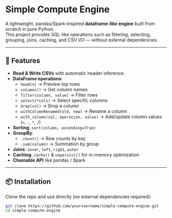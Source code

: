 # Simple Compute Engine  

A lightweight, pandas/Spark-inspired **dataframe-like engine** built from scratch in pure Python.  
This project provides SQL-like operations such as filtering, selecting, grouping, joins, caching, and CSV I/O — without external dependencies.  

---

## 🚀 Features
- **Read & Write CSVs** with automatic header inference.  
- **DataFrame operations**:
  - `head(n)` → Preview top rows  
  - `columns()` → Get column names  
  - `filter(column, value)` → Filter rows  
  - `select(*cols)` → Select specific columns  
  - `drop(col)` → Drop a column  
  - `withColumnRenamed(old, new)` → Rename a column  
  - `with_column(col, operation, value)` → Add/update column values (`+`, `-`, `*`, `/`)  
- **Sorting**: `sort(column, ascending=True)`  
- **GroupBy**:
  - `.count()` → Row counts by key  
  - `.sum(column)` → Summation by group  
- **Joins**: `inner`, `left`, `right`, `outer`  
- **Caching**: `cache()` & `unpersist()` for in-memory optimization  
- **Chainable API** like pandas / Spark  

---

## 📦 Installation
Clone the repo and use directly (no external dependencies required):  
```bash
git clone https://github.com/yourusername/simple-compute-engine.git
cd simple-compute-engine
